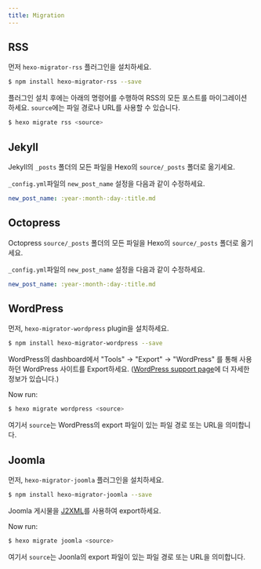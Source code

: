 ```yaml
---
title: Migration
---
```


## RSS

먼저 `hexo-migrator-rss` 플러그인을 설치하세요.

```bash
$ npm install hexo-migrator-rss --save
```

플러그인 설치 후에는 아래의 명령어를 수행하여 RSS의 모든 포스트를 마이그레이션 하세요. `source`에는 파일 경로나 URL를 사용할 수 있습니다.

```bash
$ hexo migrate rss <source>
```

## Jekyll

Jekyll의 `_posts` 폴더의 모든 파일을 Hexo의 `source/_posts` 폴더로 옮기세요.

`_config.yml`파일의 `new_post_name` 설정을 다음과 같이 수정하세요.

```yaml
new_post_name: :year-:month-:day-:title.md
```

## Octopress

Octopress `source/_posts` 폴더의 모든 파일을 Hexo의 `source/_posts` 폴더로 옮기세요.

`_config.yml`파일의 `new_post_name` 설정을 다음과 같이 수정하세요.

```yaml
new_post_name: :year-:month-:day-:title.md
```

## WordPress

먼저, `hexo-migrator-wordpress` plugin을 설치하세요.

```bash
$ npm install hexo-migrator-wordpress --save
```

WordPress의 dashboard에서 "Tools" → "Export" → "WordPress" 를 통해 사용하던 WordPress 사이트를 Export하세요. ([WordPress support page](http://en.support.wordpress.com/export/)에 더 자세한 정보가 있습니다.)

Now run:

```bash
$ hexo migrate wordpress <source>
```

여기서 `source`는 WordPress의 export 파일이 있는 파일 경로 또는 URL을 의미합니다.

## Joomla

먼저, `hexo-migrator-joomla` 플러그인을 설치하세요.

```bash
$ npm install hexo-migrator-joomla --save
```

Joomla 게시물을 [J2XML](http://extensions.joomla.org/extensions/migration-a-conversion/data-import-a-export/12816?qh=YToxOntpOjA7czo1OiJqMnhtbCI7fQ%3D%3D)를 사용하여 export하세요.

Now run:

```bash
$ hexo migrate joomla <source>
```

여기서 `source`는 Joonla의 export 파일이 있는 파일 경로 또는 URL을 의미합니다.
